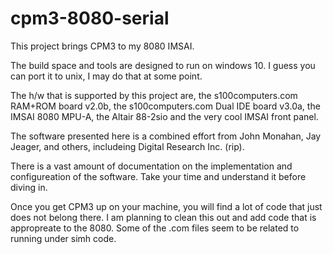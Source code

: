 # cpm3-8080-serial

This project brings CPM3 to my 8080 IMSAI.  

The build space and tools are designed to run on windows 10.  I guess you can port it to
unix, I may do that at some point.

The h/w that is supported by this project are, the s100computers.com RAM+ROM board v2.0b, 
the s100computers.com Dual IDE board v3.0a, the IMSAI 8080 MPU-A, the Altair 88-2sio
and the very cool IMSAI front panel.

The software presented here is a combined effort from John Monahan, Jay Jeager, and 
others, includeing Digital Research Inc. (rip).  

There is a vast amount of documentation on the implementation and configureation 
of the software.  Take your time and understand it before diving in.

Once you get CPM3 up on your machine, you will find a lot of code that just does not
belong there.  I am planning to clean this out and add code that is appropreate to the 
8080.  Some of the .com files seem to be related to running under simh code.
